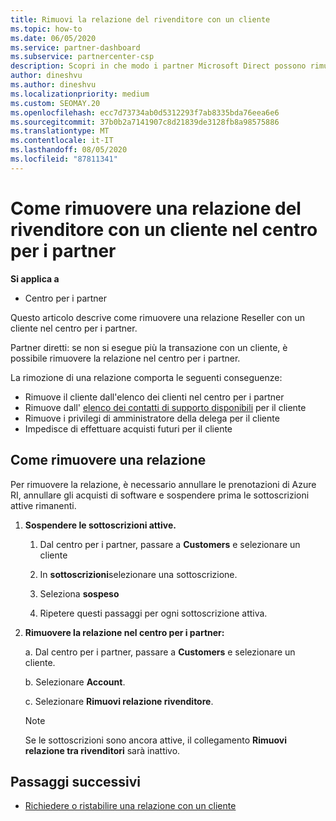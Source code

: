 ```yaml
---
title: Rimuovi la relazione del rivenditore con un cliente
ms.topic: how-to
ms.date: 06/05/2020
ms.service: partner-dashboard
ms.subservice: partnercenter-csp
description: Scopri in che modo i partner Microsoft Direct possono rimuovere i clienti dall'elenco, rimuovere i privilegi amministrativi delegati e interrompere il supporto o l'acquisto per un cliente.
author: dineshvu
ms.author: dineshvu
ms.localizationpriority: medium
ms.custom: SEOMAY.20
ms.openlocfilehash: ecc7d73734ab0d5312293f7ab8335bda76eea6e6
ms.sourcegitcommit: 37b0b2a7141907c8d21839de3128fb8a98575886
ms.translationtype: MT
ms.contentlocale: it-IT
ms.lasthandoff: 08/05/2020
ms.locfileid: "87811341"
---
```

# <a name="how-to-remove-a-reseller-relationship-with-a-customer-in-partner-center"></a>Come rimuovere una relazione del rivenditore con un cliente nel centro per i partner

**Si applica a**

- Centro per i partner

Questo articolo descrive come rimuovere una relazione Reseller con un cliente nel centro per i partner.

Partner diretti: se non si esegue più la transazione con un cliente, è possibile rimuovere la relazione nel centro per i partner.

La rimozione di una relazione comporta le seguenti conseguenze:

- Rimuove il cliente dall'elenco dei clienti nel centro per i partner
- Rimuove dall' [elenco dei contatti di supporto disponibili](assign-support-contacts.md) per il cliente
- Rimuove i privilegi di amministratore della delega per il cliente
- Impedisce di effettuare acquisti futuri per il cliente

## <a name="how-to-remove-a-relationship"></a>Come rimuovere una relazione

Per rimuovere la relazione, è necessario annullare le prenotazioni di Azure RI, annullare gli acquisti di software e sospendere prima le sottoscrizioni attive rimanenti.

1. **Sospendere le sottoscrizioni attive.**

   1. Dal centro per i partner, passare a **Customers** e selezionare un cliente

   2. In **sottoscrizioni**selezionare una sottoscrizione.

   3. Seleziona **sospeso**

   4. Ripetere questi passaggi per ogni sottoscrizione attiva.

2. **Rimuovere la relazione nel centro per i partner:**

   a. Dal centro per i partner, passare a **Customers** e selezionare un cliente.

   b. Selezionare **Account**.

   c. Selezionare **Rimuovi relazione rivenditore**.

   > [!NOTE]
   > Se le sottoscrizioni sono ancora attive, il collegamento **Rimuovi relazione tra rivenditori** sarà inattivo.

## <a name="next-steps"></a>Passaggi successivi

- [Richiedere o ristabilire una relazione con un cliente](request-a-relationship-with-a-customer.md)
